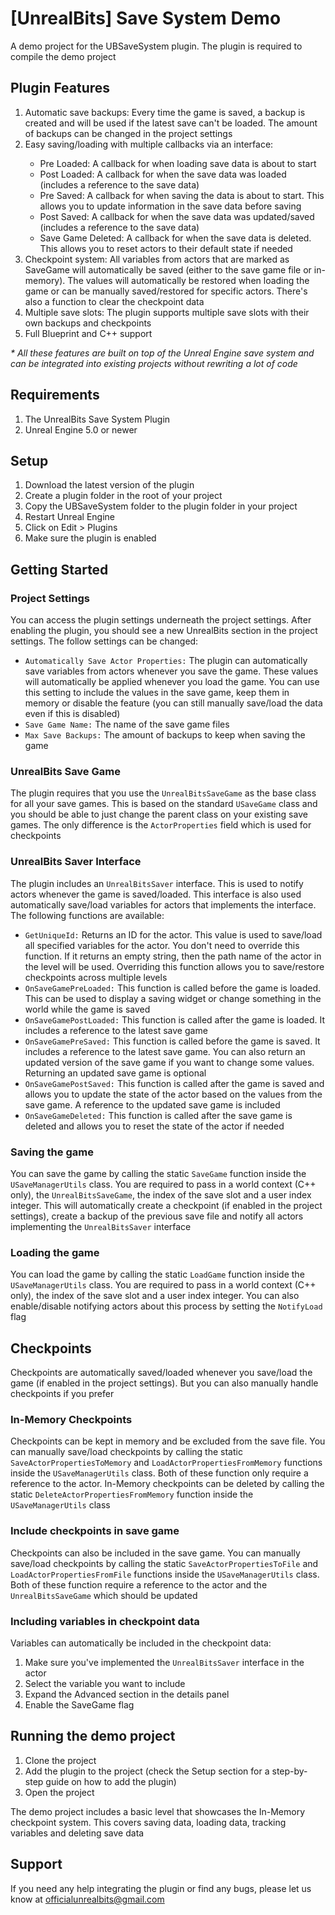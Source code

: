 # [UnrealBits] Save System Demo
A demo project for the UBSaveSystem plugin. The plugin is required to compile the demo project

## Plugin Features
<ol>
    <li>Automatic save backups: Every time the game is saved, a backup is created and will be used if the latest save can't be loaded. The amount of backups can be changed in the project settings</li>
    <li>Easy saving/loading with multiple callbacks via an interface:</li>
    <ul>
        <li>Pre Loaded: A callback for when loading save data is about to start</li>
        <li>Post Loaded: A callback for when the save data was loaded (includes a reference to the save data)</li>
        <li>Pre Saved: A callback for when saving the data is about to start. This allows you to update information in the save data before saving</li>
        <li>Post Saved: A callback for when the save data was updated/saved (includes a reference to the save data)</li>
        <li>Save Game Deleted: A callback for when the save data is deleted. This allows you to reset actors to their default state if needed</li>
    </ul>
    <li>Checkpoint system: All variables from actors that are marked as SaveGame will automatically be saved (either to the save game file or in-memory). The values will automatically be restored when loading the game or can be manually saved/restored for specific actors. There's also a function to clear the checkpoint data</li>
    <li>Multiple save slots: The plugin supports multiple save slots with their own backups and checkpoints</li>
    <li>Full Blueprint and C++ support</li>
</ol>

<i>* All these features are built on top of the Unreal Engine save system and can be integrated into existing projects without rewriting a lot of code</i>

## Requirements
1. The UnrealBits Save System Plugin
2. Unreal Engine 5.0 or newer

## Setup
<ol>
    <li>Download the latest version of the plugin</li>
    <li>Create a plugin folder in the root of your project</li>
    <li>Copy the UBSaveSystem folder to the plugin folder in your project</li>
    <li>Restart Unreal Engine</li>
    <li>Click on Edit > Plugins</li>
    <li>Make sure the plugin is enabled</li>
</ol>

## Getting Started
### Project Settings
You can access the plugin settings underneath the project settings. After enabling the plugin, you should see a new UnrealBits section in the project settings. The follow settings can be changed:
<ul>
    <li><code>Automatically Save Actor Properties:</code> The plugin can automatically save variables from actors whenever you save the game. These values will automatically be applied whenever you load the game. You can use this setting to include the values in the save game, keep them in memory or disable the feature (you can still manually save/load the data even if this is disabled)</li>
    <li><code>Save Game Name:</code> The name of the save game files</li>
    <li><code>Max Save Backups:</code> The amount of backups to keep when saving the game</li>
</ul>

### UnrealBits Save Game
The plugin requires that you use the <code>UnrealBitsSaveGame</code> as the base class for all your save games. This is based on the standard <code>USaveGame</code> class and you should be able to just change the parent class on your existing save games. The only difference is the <code>ActorProperties</code> field which is used for checkpoints

### UnrealBits Saver Interface
The plugin includes an <code>UnrealBitsSaver</code> interface. This is used to notify actors whenever the game is saved/loaded. This interface is also used automatically save/load variables for actors that implements the interface. The following functions are available:
<ul>
    <li><code>GetUniqueId:</code> Returns an ID for the actor. This value is used to save/load all specified variables for the actor. You don't need to override this function. If it returns an empty string, then the path name of the actor in the level will be used. Overriding this function allows you to save/restore checkpoints across multiple levels</li>
    <li><code>OnSaveGamePreLoaded:</code> This function is called before the game is loaded. This can be used to display a saving widget or change something in the world while the game is saved</li>
    <li><code>OnSaveGamePostLoaded:</code> This function is called after the game is loaded. It includes a reference to the latest save game</li>
    <li><code>OnSaveGamePreSaved:</code> This function is called before the game is saved. It includes a reference to the latest save game. You can also return an updated version of the save game if you want to change some values. Returning an updated save game is optional</li>
    <li><code>OnSaveGamePostSaved:</code> This function is called after the game is saved and allows you to update the state of the actor based on the values from the save game. A reference to the updated save game is included</li>
    <li><code>OnSaveGameDeleted:</code> This function is called after the save game is deleted and allows you to reset the state of the actor if needed</li>
</ul>

### Saving the game
You can save the game by calling the static <code>SaveGame</code> function inside the <code>USaveManagerUtils</code> class. You are required to pass in a world context (C++ only), the <code>UnrealBitsSaveGame</code>, the index of the save slot and a user index integer. This will automatically create a checkpoint (if enabled in the project settings), create a backup of the previous save file and notify all actors implementing the <code>UnrealBitsSaver</code> interface

### Loading the game
You can load the game by calling the static <code>LoadGame</code> function inside the <code>USaveManagerUtils</code> class. You are required to pass in a world context (C++ only), the index of the save slot and a user index integer. You can also enable/disable notifying actors about this process by setting the <code>NotifyLoad</code> flag

## Checkpoints
Checkpoints are automatically saved/loaded whenever you save/load the game (if enabled in the project settings). But you can also manually handle checkpoints if you prefer

### In-Memory Checkpoints
Checkpoints can be kept in memory and be excluded from the save file. You can manually save/load checkpoints by calling the static <code>SaveActorPropertiesToMemory</code> and <code>LoadActorPropertiesFromMemory</code> functions inside the <code>USaveManagerUtils</code> class. Both of these function only require a reference to the actor. In-Memory checkpoints can be deleted by calling the static <code>DeleteActorPropertiesFromMemory</code> function inside the <code>USaveManagerUtils</code> class

### Include checkpoints in save game
Checkpoints can also be included in the save game. You can manually save/load checkpoints by calling the static <code>SaveActorPropertiesToFile</code> and <code>LoadActorPropertiesFromFile</code> functions inside the <code>USaveManagerUtils</code> class. Both of these function require a reference to the actor and the <code>UnrealBitsSaveGame</code> which should be updated

### Including variables in checkpoint data
Variables can automatically be included in the checkpoint data:
1. Make sure you've implemented the <code>UnrealBitsSaver</code> interface in the actor
2. Select the variable you want to include
3. Expand the Advanced section in the details panel
4. Enable the SaveGame flag

## Running the demo project
1. Clone the project
2. Add the plugin to the project (check the Setup section for a step-by-step guide on how to add the plugin)
3. Open the project

The demo project includes a basic level that showcases the In-Memory checkpoint system. This covers saving data, loading data, tracking variables and deleting save data

## Support
If you need any help integrating the plugin or find any bugs, please let us know at <a href="mailto:officialunrealbits@gmail.com">officialunrealbits@gmail.com</a>